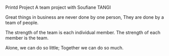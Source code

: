 Printd Project
A team project with Soufiane TANGI

Great things in business are never done by one person, They are done by a team of people.

The strength of the team is each individual member. The strength of each member is the team.

Alone, we can do so little; Together we can do so much.
